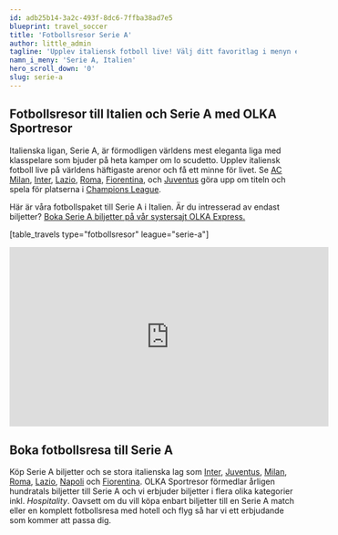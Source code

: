 ```yaml
---
id: adb25b14-3a2c-493f-8dc6-7ffba38ad7e5
blueprint: travel_soccer
title: 'Fotbollsresor Serie A'
author: little_admin
tagline: 'Upplev italiensk fotboll live! Välj ditt favoritlag i menyn eller matchlistan nedan.'
namn_i_meny: 'Serie A, Italien'
hero_scroll_down: '0'
slug: serie-a
---
```

<h2>Fotbollsresor till Italien och Serie A med OLKA Sportresor</h2>
<p>Italienska ligan, Serie A, är förmodligen världens mest eleganta liga med klasspelare som bjuder på heta kamper om lo scudetto. Upplev italiensk fotboll live på världens häftigaste arenor och få ett minne för livet. Se <a href="https://olka.se/fotbollsresor/serie-a/milano/ac-milan/">AC Milan</a>, <a href="https://olka.se/fotbollsresor/serie-a/milano/inter/">Inter</a>, <a href="https://olka.se/fotbollsresor/serie-a/rom/ss-lazio/">Lazio</a>, <a href="https://olka.se/fotbollsresor/serie-a/rom/as-roma/">Roma,</a> <a href="https://olka.se/fotbollsresor/serie-a/florens/fiorentina/">Fiorentina</a>, och <a href="https://olka.se/fotbollsresor/serie-a/turin/juventus/">Juventus</a> göra upp om titeln och spela för platserna i <a href="https://olka.se/fotbollsresor/champions-league/">Champions League</a>.</p>
<p>Här är våra fotbollspaket till Serie A i Italien. Är du intresserad av endast biljetter? <a href="https://www.olkaexpress.se/fotbollsbiljetter/serie-a-italien">Boka Serie A biljetter på vår systersajt OLKA Express.</a></p>
<p>[table_travels type="fotbollsresor" league="serie-a"]</p>
<p><iframe src="https://www.youtube.com/embed/-nCrIb75uzw" width="560" height="315" frameborder="0" allowfullscreen="allowfullscreen"></iframe></p>
<h2>Boka fotbollsresa till Serie A</h2>
<p>Köp Serie A biljetter och se stora italienska lag som <a href="https://olka.se/fotbollsresor/serie-a/milano/inter/">Inter</a>, <a href="https://olka.se/fotbollsresor/serie-a/turin/juventus/">Juventus</a>, <a href="https://olka.se/fotbollsresor/serie-a/milano/ac-milan/">Milan</a>, <a href="https://olka.se/fotbollsresor/serie-a/rom/as-roma/">Roma</a>, <a href="https://olka.se/fotbollsresor/serie-a/rom/ss-lazio/">Lazio</a>, <a href="http://olka.se/fotbollsresor/serie-a/neapel/napoli/">Napoli</a> och <a href="https://olka.se/fotbollsresor/serie-a/florens/fiorentina/">Fiorentina</a>. OLKA Sportresor förmedlar årligen hundratals biljetter till Serie A och vi erbjuder biljetter i flera olika kategorier inkl. <em>Hospitality</em>. Oavsett om du vill köpa enbart biljetter till en Serie A match eller en komplett fotbollsresa med hotell och flyg så har vi ett erbjudande som kommer att passa dig.</p>
